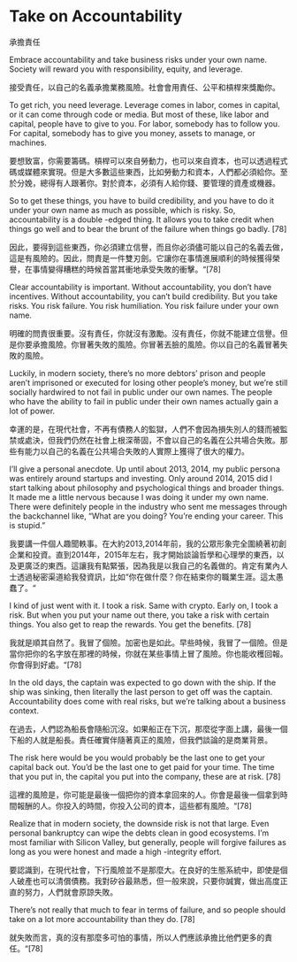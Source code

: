 # Take on Accountability

承擔責任

Embrace accountability and take business risks under your own name. Society will reward you with responsibility, equity, and leverage.

接受責任，以自己的名義承擔業務風險。社會會用責任、公平和槓桿來獎勵你。

To get rich, you need leverage. Leverage comes in labor, comes in capital, or it can come through code or media. But most of these, like labor and capital, people have to give to you. For labor, somebody has to follow you. For capital, somebody has to give you money, assets to manage, or machines.

要想致富，你需要籌碼。槓桿可以來自勞動力，也可以來自資本，也可以透過程式碼或媒體來實現。但是大多數這些東西，比如勞動力和資本，人們都必須給你。至於分娩，總得有人跟著你。對於資本，必須有人給你錢、要管理的資產或機器。

So to get these things, you have to build credibility, and you have to do it under your own name as much as possible, which is risky. So, accountability is a double -edged thing. It allows you to take credit when things go well and to bear the brunt of the failure when things go badly. [78]

因此，要得到這些東西，你必須建立信譽，而且你必須儘可能以自己的名義去做，這是有風險的。因此，問責是一件雙刃劍。它讓你在事情進展順利的時候獲得榮譽，在事情變得糟糕的時候首當其衝地承受失敗的衝擊。“[78]

Clear accountability is important. Without accountability, you don’t have incentives. Without accountability, you can’t build credibility. But you take risks. You risk failure. You risk humiliation. You risk failure under your own name.

明確的問責很重要。沒有責任，你就沒有激勵。沒有責任，你就不能建立信譽。但是你要承擔風險。你冒著失敗的風險。你冒著丟臉的風險。你以自己的名義冒著失敗的風險。

Luckily, in modern society, there’s no more debtors’ prison and people aren’t imprisoned or executed for losing other people’s money, but we’re still socially hardwired to not fail in public under our own names. The people who have the ability to fail in public under their own names actually gain a lot of power.

幸運的是，在現代社會，不再有債務人的監獄，人們不會因為損失別人的錢而被監禁或處決，但我們仍然在社會上根深蒂固，不會以自己的名義在公共場合失敗。那些有能力以自己的名義在公共場合失敗的人實際上獲得了很大的權力。

I’ll give a personal anecdote. Up until about 2013, 2014, my public persona was entirely around startups and investing. Only around 2014, 2015 did I start talking about philosophy and psychological things and broader things. It made me a little nervous because I was doing it under my own name. There were definitely people in the industry who sent me messages through the backchannel like, “What are you doing? You’re ending your career. This is stupid.”

我要講一件個人趣聞軼事。在大約2013,2014年前，我的公眾形象完全圍繞著初創企業和投資。直到2014年，2015年左右，我才開始談論哲學和心理學的東西，以及更廣泛的東西。這讓我有點緊張，因為我是以我自己的名義做的。肯定有業內人士透過秘密渠道給我發資訊，比如“你在做什麼？你在結束你的職業生涯。這太愚蠢了。“

I kind of just went with it. I took a risk. Same with crypto. Early on, I took a risk. But when you put your name out there, you take a risk with certain things. You also get to reap the rewards. You get the benefits. [78]

我就是順其自然了。我冒了個險。加密也是如此。早些時候，我冒了一個險。但是當你把你的名字放在那裡的時候，你就在某些事情上冒了風險。你也能收穫回報。你會得到好處。“[78]

In the old days, the captain was expected to go down with the ship. If the ship was sinking, then literally the last person to get off was the captain. Accountability does come with real risks, but we’re talking about a business context.

在過去，人們認為船長會隨船沉沒。如果船正在下沉，那麼從字面上講，最後一個下船的人就是船長。責任確實伴隨著真正的風險，但我們談論的是商業背景。

The risk here would be you would probably be the last one to get your capital back out. You’d be the last one to get paid for your time. The time that you put in, the capital you put into the company, these are at risk. [78]

這裡的風險是，你可能是最後一個把你的資本拿回來的人。你會是最後一個拿到時間報酬的人。你投入的時間，你投入公司的資本，這些都有風險。“[78]

Realize that in modern society, the downside risk is not that large. Even personal bankruptcy can wipe the debts clean in good ecosystems. I’m most familiar with Silicon Valley, but generally, people will forgive failures as long as you were honest and made a high -integrity effort.

要認識到，在現代社會，下行風險並不是那麼大。在良好的生態系統中，即使是個人破產也可以清償債務。我對矽谷最熟悉，但一般來說，只要你誠實，做出高度正直的努力，人們就會原諒失敗。

There’s not really that much to fear in terms of failure, and so people should take on a lot more accountability than they do. [78]

就失敗而言，真的沒有那麼多可怕的事情，所以人們應該承擔比他們更多的責任。“[78]

